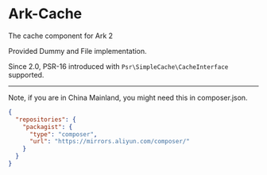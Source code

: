 # Ark-Cache
The cache component for Ark 2

Provided Dummy and File implementation.

Since 2.0, PSR-16 introduced with `Psr\SimpleCache\CacheInterface` supported.

---

Note, if you are in China Mainland, you might need this in composer.json.

````json
{
  "repositories": {
    "packagist": {
      "type": "composer",
      "url": "https://mirrors.aliyun.com/composer/"
    }
  }
}
````